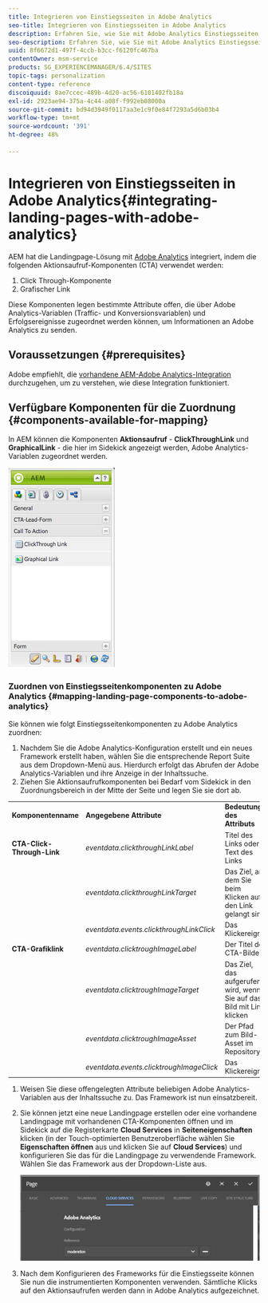 ```yaml
---
title: Integrieren von Einstiegsseiten in Adobe Analytics
seo-title: Integrieren von Einstiegsseiten in Adobe Analytics
description: Erfahren Sie, wie Sie mit Adobe Analytics Einstiegsseiten integrieren können.
seo-description: Erfahren Sie, wie Sie mit Adobe Analytics Einstiegsseiten integrieren können.
uuid: 8f6672d1-497f-4ccb-b3cc-f6120fc467ba
contentOwner: msm-service
products: SG_EXPERIENCEMANAGER/6.4/SITES
topic-tags: personalization
content-type: reference
discoiquuid: 8ae7ccec-489b-4d20-ac56-6101402fb18a
exl-id: 2923ae94-375a-4c44-a08f-f992eb08000a
source-git-commit: bd94d3949f0117aa3e1c9f0e84f7293a5d6b03b4
workflow-type: tm+mt
source-wordcount: '391'
ht-degree: 48%

---
```


# Integrieren von Einstiegsseiten in Adobe Analytics{#integrating-landing-pages-with-adobe-analytics}

AEM hat die Landingpage-Lösung mit [Adobe Analytics](https://www.omniture.com/en/products/analytics/sitecatalyst) integriert, indem die folgenden Aktionsaufruf-Komponenten (CTA) verwendet werden:

1. Click Through-Komponente
1. Grafischer Link

Diese Komponenten legen bestimmte Attribute offen, die über Adobe Analytics-Variablen (Traffic- und Konversionsvariablen) und Erfolgsereignisse zugeordnet werden können, um Informationen an Adobe Analytics zu senden.

## Voraussetzungen {#prerequisites}

Adobe empfiehlt, die [vorhandene AEM-Adobe Analytics-Integration](/help/sites-administering/adobeanalytics.md) durchzugehen, um zu verstehen, wie diese Integration funktioniert.

## Verfügbare Komponenten für die Zuordnung {#components-available-for-mapping}

In AEM können die Komponenten **Aktionsaufruf** - **ClickThroughLink** und **GraphicalLink** - die hier im Sidekick angezeigt werden, Adobe Analytics-Variablen zugeordnet werden.

![chlimage_1-21](assets/chlimage_1-21.jpeg)

### Zuordnen von Einstiegsseitenkomponenten zu Adobe Analytics {#mapping-landing-page-components-to-adobe-analytics}

Sie können wie folgt Einstiegsseitenkomponenten zu Adobe Analytics zuordnen:

1. Nachdem Sie die Adobe Analytics-Konfiguration erstellt und ein neues Framework erstellt haben, wählen Sie die entsprechende Report Suite aus dem Dropdown-Menü aus. Hierdurch erfolgt das Abrufen der Adobe Analytics-Variablen und ihre Anzeige in der Inhaltssuche.
1. Ziehen Sie Aktionsaufrufkomponenten bei Bedarf vom Sidekick in den Zuordnungsbereich in der Mitte der Seite und legen Sie sie dort ab.

<table> 
 <tbody>
  <tr>
   <td><strong>Komponentenname</strong></td> 
   <td><strong>Angegebene Attribute</strong></td> 
   <td><strong>Bedeutung des Attributs</strong></td> 
  </tr>
  <tr>
   <td><strong>CTA-Click-Through-Link</strong></td> 
   <td><i>eventdata.clickthroughLinkLabel</i> <br /> </td> 
   <td>Titel des Links oder Text des Links </td> 
  </tr>
  <tr>
   <td><br type="_moz" /> </td> 
   <td><i>eventdata.clickthroughLinkTarget</i> <br /> </td> 
   <td>Das Ziel, an dem Sie beim Klicken auf den Link gelangt sind </td> 
  </tr>
  <tr>
   <td><br type="_moz" /> </td> 
   <td><i>eventdata.events.clickthroughLinkClick</i> <br /> </td> 
   <td>Das Klickereignis </td> 
  </tr>
  <tr>
   <td><strong>CTA-Grafiklink</strong></td> 
   <td><i>eventdata.clicktroughImageLabel</i> <br /> </td> 
   <td>Der Titel des CTA-Bildes </td> 
  </tr>
  <tr>
   <td><br type="_moz" /> </td> 
   <td><i>eventdata.clicktroughImageTarget</i> <br /> </td> 
   <td>Das Ziel, das aufgerufen wird, wenn Sie auf das Bild mit Link klicken</td> 
  </tr>
  <tr>
   <td><br type="_moz" /> </td> 
   <td><i>eventdata.clicktroughImageAsset</i> <br /> </td> 
   <td>Der Pfad zum Bild-Asset im Repository </td> 
  </tr>
  <tr>
   <td><br type="_moz" /> </td> 
   <td><i>eventdata.events.clicktroughImageClick</i> <br /> </td> 
   <td>Das Klickereignis</td> 
  </tr>
 </tbody>
</table>

1. Weisen Sie diese offengelegten Attribute beliebigen Adobe Analytics-Variablen aus der Inhaltssuche zu. Das Framework ist nun einsatzbereit.
1. Sie können jetzt eine neue Landingpage erstellen oder eine vorhandene Landingpage mit vorhandenen CTA-Komponenten öffnen und im Sidekick auf die Registerkarte **Cloud Services** in **Seiteneigenschaften** klicken (in der Touch-optimierten Benutzeroberfläche wählen Sie **Eigenschaften öffnen** aus und klicken Sie auf **Cloud Services**) und konfigurieren Sie das für die Landingpage zu verwendende Framework. Wählen Sie das Framework aus der Dropdown-Liste aus.

   ![chlimage_1-25](assets/chlimage_1-25.png)

1. Nach dem Konfigurieren des Frameworks für die Einstiegsseite können Sie nun die instrumentierten Komponenten verwenden. Sämtliche Klicks auf den Aktionsaufrufen werden dann in Adobe Analytics aufgezeichnet.
